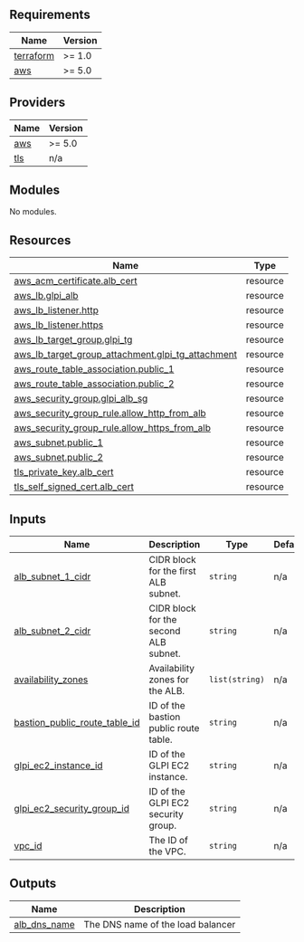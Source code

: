 <!-- BEGIN_TF_DOCS -->
## Requirements

| Name | Version |
|------|---------|
| <a name="requirement_terraform"></a> [terraform](#requirement\_terraform) | >= 1.0 |
| <a name="requirement_aws"></a> [aws](#requirement\_aws) | >= 5.0 |

## Providers

| Name | Version |
|------|---------|
| <a name="provider_aws"></a> [aws](#provider\_aws) | >= 5.0 |
| <a name="provider_tls"></a> [tls](#provider\_tls) | n/a |

## Modules

No modules.

## Resources

| Name | Type |
|------|------|
| [aws_acm_certificate.alb_cert](https://registry.terraform.io/providers/hashicorp/aws/latest/docs/resources/acm_certificate) | resource |
| [aws_lb.glpi_alb](https://registry.terraform.io/providers/hashicorp/aws/latest/docs/resources/lb) | resource |
| [aws_lb_listener.http](https://registry.terraform.io/providers/hashicorp/aws/latest/docs/resources/lb_listener) | resource |
| [aws_lb_listener.https](https://registry.terraform.io/providers/hashicorp/aws/latest/docs/resources/lb_listener) | resource |
| [aws_lb_target_group.glpi_tg](https://registry.terraform.io/providers/hashicorp/aws/latest/docs/resources/lb_target_group) | resource |
| [aws_lb_target_group_attachment.glpi_tg_attachment](https://registry.terraform.io/providers/hashicorp/aws/latest/docs/resources/lb_target_group_attachment) | resource |
| [aws_route_table_association.public_1](https://registry.terraform.io/providers/hashicorp/aws/latest/docs/resources/route_table_association) | resource |
| [aws_route_table_association.public_2](https://registry.terraform.io/providers/hashicorp/aws/latest/docs/resources/route_table_association) | resource |
| [aws_security_group.glpi_alb_sg](https://registry.terraform.io/providers/hashicorp/aws/latest/docs/resources/security_group) | resource |
| [aws_security_group_rule.allow_http_from_alb](https://registry.terraform.io/providers/hashicorp/aws/latest/docs/resources/security_group_rule) | resource |
| [aws_security_group_rule.allow_https_from_alb](https://registry.terraform.io/providers/hashicorp/aws/latest/docs/resources/security_group_rule) | resource |
| [aws_subnet.public_1](https://registry.terraform.io/providers/hashicorp/aws/latest/docs/resources/subnet) | resource |
| [aws_subnet.public_2](https://registry.terraform.io/providers/hashicorp/aws/latest/docs/resources/subnet) | resource |
| [tls_private_key.alb_cert](https://registry.terraform.io/providers/hashicorp/tls/latest/docs/resources/private_key) | resource |
| [tls_self_signed_cert.alb_cert](https://registry.terraform.io/providers/hashicorp/tls/latest/docs/resources/self_signed_cert) | resource |

## Inputs

| Name | Description | Type | Default | Required |
|------|-------------|------|---------|:--------:|
| <a name="input_alb_subnet_1_cidr"></a> [alb\_subnet\_1\_cidr](#input\_alb\_subnet\_1\_cidr) | CIDR block for the first ALB subnet. | `string` | n/a | yes |
| <a name="input_alb_subnet_2_cidr"></a> [alb\_subnet\_2\_cidr](#input\_alb\_subnet\_2\_cidr) | CIDR block for the second ALB subnet. | `string` | n/a | yes |
| <a name="input_availability_zones"></a> [availability\_zones](#input\_availability\_zones) | Availability zones for the ALB. | `list(string)` | n/a | yes |
| <a name="input_bastion_public_route_table_id"></a> [bastion\_public\_route\_table\_id](#input\_bastion\_public\_route\_table\_id) | ID of the bastion public route table. | `string` | n/a | yes |
| <a name="input_glpi_ec2_instance_id"></a> [glpi\_ec2\_instance\_id](#input\_glpi\_ec2\_instance\_id) | ID of the GLPI EC2 instance. | `string` | n/a | yes |
| <a name="input_glpi_ec2_security_group_id"></a> [glpi\_ec2\_security\_group\_id](#input\_glpi\_ec2\_security\_group\_id) | ID of the GLPI EC2 security group. | `string` | n/a | yes |
| <a name="input_vpc_id"></a> [vpc\_id](#input\_vpc\_id) | The ID of the VPC. | `string` | n/a | yes |

## Outputs

| Name | Description |
|------|-------------|
| <a name="output_alb_dns_name"></a> [alb\_dns\_name](#output\_alb\_dns\_name) | The DNS name of the load balancer |
<!-- END_TF_DOCS -->